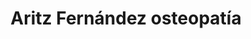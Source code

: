 ---
title: "Aritz Fernández osteopatía"
url: /valle-de-trapaga-trapagaran/aritz-fernandez-osteopatia/
shop: Massage
---